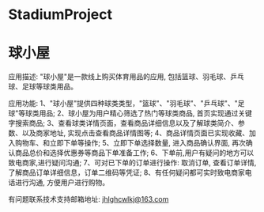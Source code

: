 # StadiumProject
# 球小屋

应用描述: "球小屋"是一款线上购买体育用品的应用, 包括篮球、羽毛球、乒乓球、足球等球类用品。

应用功能: 
      1、"球小屋"提供四种球类类型，"篮球"、"羽毛球"、"乒乓球"、"足球"等球类用品; 
      2、球小屋为用户精心筛选了热门等球类商品, 首页实现通过关键字搜索商品; 
      3、查看球类详情页面，查看商品详细信息以及了解球类简介、参数、以及商家地址, 实现点击查看商品详情图等; 
      4、商品详情页面已实现收藏、加入购物车、和立即下单等操作; 
      5、立即下单选择数量, 进入商品确认界面, 再次确认商品总价和选择优惠券等商品下单准备工作; 
      6、下单前,用户有疑问的地方可以致电商家,进行疑问沟通; 
      7、可对已下单的订单进行操作: 取消订单, 查看订单详情,了解商品订单详细信息，订单二维码等凭证; 
      8、有任何疑问都可实时致电商家电话进行沟通, 方便用户进行购物。

有问题联系技术支持邮箱地址: jhlghcwlkj@163.com
